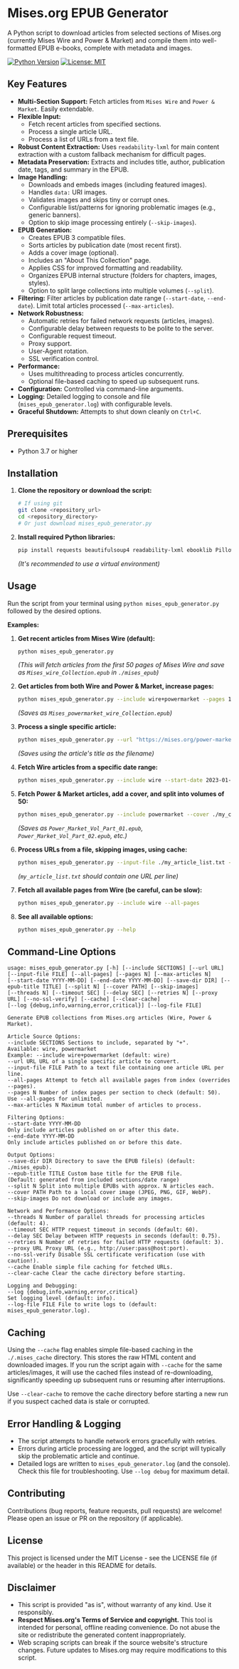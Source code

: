 # Mises.org EPUB Generator

A Python script to download articles from selected sections of Mises.org (currently Mises Wire and Power & Market) and compile them into well-formatted EPUB e-books, complete with metadata and images.

[![Python Version](https://img.shields.io/badge/python-3.7+-blue.svg)](https://www.python.org/)
[![License: MIT](https://img.shields.io/badge/License-MIT-yellow.svg)](https://opensource.org/licenses/MIT)

## Key Features

*   **Multi-Section Support:** Fetch articles from `Mises Wire` and `Power & Market`. Easily extendable.
*   **Flexible Input:**
    *   Fetch recent articles from specified sections.
    *   Process a single article URL.
    *   Process a list of URLs from a text file.
*   **Robust Content Extraction:** Uses `readability-lxml` for main content extraction with a custom fallback mechanism for difficult pages.
*   **Metadata Preservation:** Extracts and includes title, author, publication date, tags, and summary in the EPUB.
*   **Image Handling:**
    *   Downloads and embeds images (including featured images).
    *   Handles `data:` URI images.
    *   Validates images and skips tiny or corrupt ones.
    *   Configurable list/patterns for ignoring problematic images (e.g., generic banners).
    *   Option to skip image processing entirely (`--skip-images`).
*   **EPUB Generation:**
    *   Creates EPUB 3 compatible files.
    *   Sorts articles by publication date (most recent first).
    *   Adds a cover image (optional).
    *   Includes an "About This Collection" page.
    *   Applies CSS for improved formatting and readability.
    *   Organizes EPUB internal structure (folders for chapters, images, styles).
    *   Option to split large collections into multiple volumes (`--split`).
*   **Filtering:** Filter articles by publication date range (`--start-date`, `--end-date`). Limit total articles processed (`--max-articles`).
*   **Network Robustness:**
    *   Automatic retries for failed network requests (articles, images).
    *   Configurable delay between requests to be polite to the server.
    *   Configurable request timeout.
    *   Proxy support.
    *   User-Agent rotation.
    *   SSL verification control.
*   **Performance:**
    *   Uses multithreading to process articles concurrently.
    *   Optional file-based caching to speed up subsequent runs.
*   **Configuration:** Controlled via command-line arguments.
*   **Logging:** Detailed logging to console and file (`mises_epub_generator.log`) with configurable levels.
*   **Graceful Shutdown:** Attempts to shut down cleanly on `Ctrl+C`.

## Prerequisites

*   Python 3.7 or higher

## Installation

1.  **Clone the repository or download the script:**
    ```bash
    # If using git
    git clone <repository_url>
    cd <repository_directory>
    # Or just download mises_epub_generator.py
    ```

2.  **Install required Python libraries:**
    ```bash
    pip install requests beautifulsoup4 readability-lxml ebooklib Pillow python-dateutil tqdm certifi urllib3
    ```
    *(It's recommended to use a virtual environment)*

## Usage

Run the script from your terminal using `python mises_epub_generator.py` followed by the desired options.

**Examples:**

1.  **Get recent articles from Mises Wire (default):**
    ```bash
    python mises_epub_generator.py
    ```
    *(This will fetch articles from the first 50 pages of Mises Wire and save as `Mises_wire_Collection.epub` in `./mises_epub`)*

2.  **Get articles from both Wire and Power & Market, increase pages:**
    ```bash
    python mises_epub_generator.py --include wire+powermarket --pages 100
    ```
    *(Saves as `Mises_powermarket_wire_Collection.epub`)*

3.  **Process a single specific article:**
    ```bash
    python mises_epub_generator.py --url "https://mises.org/power-market/public-funding-universities-inefficient-and-immoral"
    ```
    *(Saves using the article's title as the filename)*

4.  **Fetch Wire articles from a specific date range:**
    ```bash
    python mises_epub_generator.py --include wire --start-date 2023-01-01 --end-date 2023-12-31
    ```

5.  **Fetch Power & Market articles, add a cover, and split into volumes of 50:**
    ```bash
    python mises_epub_generator.py --include powermarket --cover ./my_cover.jpg --split 50 --epub-title "Power_Market_Vol"
    ```
    *(Saves as `Power_Market_Vol_Part_01.epub`, `Power_Market_Vol_Part_02.epub`, etc.)*

6.  **Process URLs from a file, skipping images, using cache:**
    ```bash
    python mises_epub_generator.py --input-file ./my_article_list.txt --skip-images --cache
    ```
    *(`my_article_list.txt` should contain one URL per line)*

7.  **Fetch all available pages from Wire (be careful, can be slow):**
    ```bash
    python mises_epub_generator.py --include wire --all-pages
    ```

8.  **See all available options:**
    ```bash
    python mises_epub_generator.py --help
    ```

## Command-Line Options

```
usage: mises_epub_generator.py [-h] [--include SECTIONS] [--url URL] [--input-file FILE] [--all-pages] [--pages N] [--max-articles N]
[--start-date YYYY-MM-DD] [--end-date YYYY-MM-DD] [--save-dir DIR] [--epub-title TITLE] [--split N] [--cover PATH] [--skip-images]
[--threads N] [--timeout SEC] [--delay SEC] [--retries N] [--proxy URL] [--no-ssl-verify] [--cache] [--clear-cache]
[--log {debug,info,warning,error,critical}] [--log-file FILE]

Generate EPUB collections from Mises.org articles (Wire, Power & Market).

Article Source Options:
--include SECTIONS Sections to include, separated by "+".
Available: wire, powermarket
Example: --include wire+powermarket (default: wire)
--url URL URL of a single specific article to convert.
--input-file FILE Path to a text file containing one article URL per line.
--all-pages Attempt to fetch all available pages from index (overrides --pages).
--pages N Number of index pages per section to check (default: 50). Use --all-pages for unlimited.
--max-articles N Maximum total number of articles to process.

Filtering Options:
--start-date YYYY-MM-DD
Only include articles published on or after this date.
--end-date YYYY-MM-DD
Only include articles published on or before this date.

Output Options:
--save-dir DIR Directory to save the EPUB file(s) (default: ./mises_epub).
--epub-title TITLE Custom base title for the EPUB file.
(Default: generated from included sections/date range)
--split N Split into multiple EPUBs with approx. N articles each.
--cover PATH Path to a local cover image (JPEG, PNG, GIF, WebP).
--skip-images Do not download or include any images.

Network and Performance Options:
--threads N Number of parallel threads for processing articles (default: 4).
--timeout SEC HTTP request timeout in seconds (default: 60).
--delay SEC Delay between HTTP requests in seconds (default: 0.75).
--retries N Number of retries for failed HTTP requests (default: 3).
--proxy URL Proxy URL (e.g., http://user:pass@host:port).
--no-ssl-verify Disable SSL certificate verification (use with caution!).
--cache Enable simple file caching for fetched URLs.
--clear-cache Clear the cache directory before starting.

Logging and Debugging:
--log {debug,info,warning,error,critical}
Set logging level (default: info).
--log-file FILE File to write logs to (default: mises_epub_generator.log).
```
## Caching

Using the `--cache` flag enables simple file-based caching in the `./.mises_cache` directory. This stores the raw HTML content and downloaded images. If you run the script again with `--cache` for the same articles/images, it will use the cached files instead of re-downloading, significantly speeding up subsequent runs or resuming after interruptions.

Use `--clear-cache` to remove the cache directory before starting a new run if you suspect cached data is stale or corrupted.

## Error Handling & Logging

*   The script attempts to handle network errors gracefully with retries.
*   Errors during article processing are logged, and the script will typically skip the problematic article and continue.
*   Detailed logs are written to `mises_epub_generator.log` (and the console). Check this file for troubleshooting. Use `--log debug` for maximum detail.

## Contributing

Contributions (bug reports, feature requests, pull requests) are welcome! Please open an issue or PR on the repository (if applicable).

## License

This project is licensed under the MIT License - see the LICENSE file (if available) or the header in this README for details.

## Disclaimer

*   This script is provided "as is", without warranty of any kind. Use it responsibly.
*   **Respect Mises.org's Terms of Service and copyright.** This tool is intended for personal, offline reading convenience. Do not abuse the site or redistribute the generated content inappropriately.
*   Web scraping scripts can break if the source website's structure changes. Future updates to Mises.org may require modifications to this script.
